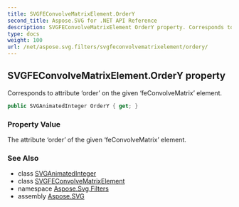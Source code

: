 ```yaml
---
title: SVGFEConvolveMatrixElement.OrderY
second_title: Aspose.SVG for .NET API Reference
description: SVGFEConvolveMatrixElement OrderY property. Corresponds to attribute order on the given feConvolveMatrix element
type: docs
weight: 100
url: /net/aspose.svg.filters/svgfeconvolvematrixelement/ordery/
---
```

## SVGFEConvolveMatrixElement.OrderY property

Corresponds to attribute ‘order’ on the given ‘feConvolveMatrix’ element.

```csharp
public SVGAnimatedInteger OrderY { get; }
```

### Property Value

The attribute ‘order’ of the given ‘feConvolveMatrix’ element.

### See Also

* class [SVGAnimatedInteger](../../../aspose.svg.datatypes/svganimatedinteger/)
* class [SVGFEConvolveMatrixElement](../)
* namespace [Aspose.Svg.Filters](../../../aspose.svg.filters/)
* assembly [Aspose.SVG](../../../)
